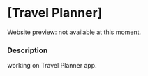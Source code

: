 # [Travel Planner]

Website preview: not available at this moment.



<!-- <img src="https://github.com/Stevesbong/Stevesbong.github.io/blob/master/img/portfolioscreenshot.png" width="600" height="700"> -->


### Description

working on Travel Planner app.